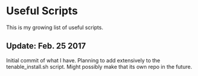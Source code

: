 # Useful Scripts

This is my growing list of useful scripts. 

## Update: Feb. 25 2017

Initial commit of what I have.
Planning to add extensively to the tenable_install.sh script.
Might possibly make that its own repo in the future.